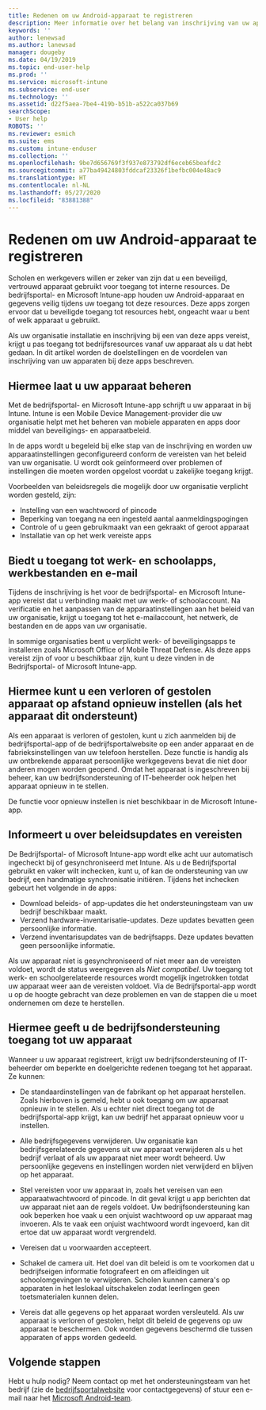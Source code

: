 ```yaml
---
title: Redenen om uw Android-apparaat te registreren
description: Meer informatie over het belang van inschrijving van uw apparaat bij Intune
keywords: ''
author: lenewsad
ms.author: lanewsad
manager: dougeby
ms.date: 04/19/2019
ms.topic: end-user-help
ms.prod: ''
ms.service: microsoft-intune
ms.subservice: end-user
ms.technology: ''
ms.assetid: d22f5aea-7be4-419b-b51b-a522ca037b69
searchScope:
- User help
ROBOTS: ''
ms.reviewer: esmich
ms.suite: ems
ms.custom: intune-enduser
ms.collection: ''
ms.openlocfilehash: 9be7d656769f3f937e873792df6eceb65beafdc2
ms.sourcegitcommit: a77ba49424803fddcaf23326f1befbc004e48ac9
ms.translationtype: HT
ms.contentlocale: nl-NL
ms.lasthandoff: 05/27/2020
ms.locfileid: "83881388"
---
```

# <a name="why-enroll-your-android-device"></a>Redenen om uw Android-apparaat te registreren  

Scholen en werkgevers willen er zeker van zijn dat u een beveiligd, vertrouwd apparaat gebruikt voor toegang tot interne resources. De bedrijfsportal- en Microsoft Intune-app houden uw Android-apparaat en gegevens veilig tijdens uw toegang tot deze resources. Deze apps zorgen ervoor dat u beveiligde toegang tot resources hebt, ongeacht waar u bent of welk apparaat u gebruikt. 

Als uw organisatie installatie en inschrijving bij een van deze apps vereist, krijgt u pas toegang tot bedrijfsresources vanaf uw apparaat als u dat hebt gedaan. In dit artikel worden de doelstellingen en de voordelen van inschrijving van uw apparaten bij deze apps beschreven.  

## <a name="gets-your-device-managed"></a>Hiermee laat u uw apparaat beheren  
 Met de bedrijfsportal- en Microsoft Intune-app schrijft u uw apparaat in bij Intune.  Intune is een Mobile Device Management-provider die uw organisatie helpt met het beheren van mobiele apparaten en apps door middel van beveiligings- en apparaatbeleid. 

In de apps wordt u begeleid bij elke stap van de inschrijving en worden uw apparaatinstellingen geconfigureerd conform de vereisten van het beleid van uw organisatie. U wordt ook geïnformeerd over problemen of instellingen die moeten worden opgelost voordat u zakelijke toegang krijgt.  

Voorbeelden van beleidsregels die mogelijk door uw organisatie verplicht worden gesteld, zijn:  
* Instelling van een wachtwoord of pincode
* Beperking van toegang na een ingesteld aantal aanmeldingspogingen
* Controle of u geen gebruikmaakt van een gekraakt of geroot apparaat
* Installatie van op het werk vereiste apps  

## <a name="gives-you-access-to-work-and-school-apps-work-files-and-email"></a>Biedt u toegang tot werk- en schoolapps, werkbestanden en e-mail  
Tijdens de inschrijving is het voor de bedrijfsportal- en Microsoft Intune-app vereist dat u verbinding maakt met uw werk- of schoolaccount.  Na verificatie en het aanpassen van de apparaatinstellingen aan het beleid van uw organisatie, krijgt u toegang tot het e-mailaccount, het netwerk, de bestanden en de apps van uw organisatie.  

In sommige organisaties bent u verplicht werk- of beveiligingsapps te installeren zoals Microsoft Office of Mobile Threat Defense. Als deze apps vereist zijn of voor u beschikbaar zijn, kunt u deze vinden in de Bedrijfsportal- of Microsoft Intune-app.

## <a name="lets-you-remotely-reset-a-lost-or-stolen-device-if-device-supports-it"></a>Hiermee kunt u een verloren of gestolen apparaat op afstand opnieuw instellen (als het apparaat dit ondersteunt)
Als een apparaat is verloren of gestolen, kunt u zich aanmelden bij de bedrijfsportal-app of de bedrijfsportalwebsite op een ander apparaat en de fabrieksinstellingen van uw telefoon herstellen. Deze functie is handig als uw ontbrekende apparaat persoonlijke werkgegevens bevat die niet door anderen mogen worden geopend. Omdat het apparaat is ingeschreven bij beheer, kan uw bedrijfsondersteuning of IT-beheerder ook helpen het apparaat opnieuw in te stellen.  

De functie voor opnieuw instellen is niet beschikbaar in de Microsoft Intune-app.  

## <a name="notifies-you-of-policy-updates-and-requirements"></a>Informeert u over beleidsupdates en vereisten
De Bedrijfsportal- of Microsoft Intune-app wordt elke acht uur automatisch ingecheckt bij of gesynchroniseerd met Intune. Als u de Bedrijfsportal gebruikt en vaker wilt inchecken, kunt u, of kan de ondersteuning van uw bedrijf, een handmatige synchronisatie initiëren. Tijdens het inchecken gebeurt het volgende in de apps:  

* Download beleids- of app-updates die het ondersteuningsteam van uw bedrijf beschikbaar maakt.  
* Verzend hardware-inventarisatie-updates. Deze updates bevatten geen persoonlijke informatie.  
* Verzend inventarisupdates van de bedrijfsapps. Deze updates bevatten geen persoonlijke informatie.  

Als uw apparaat niet is gesynchroniseerd of niet meer aan de vereisten voldoet, wordt de status weergegeven als *Niet compatibel*. Uw toegang tot werk- en schoolgerelateerde resources wordt mogelijk ingetrokken totdat uw apparaat weer aan de vereisten voldoet. Via de Bedrijfsportal-app wordt u op de hoogte gebracht van deze problemen en van de stappen die u moet ondernemen om deze te herstellen.  


## <a name="permits-company-support-access-to-your-device"></a>Hiermee geeft u de bedrijfsondersteuning toegang tot uw apparaat
Wanneer u uw apparaat registreert, krijgt uw bedrijfsondersteuning of IT-beheerder om beperkte en doelgerichte redenen toegang tot het apparaat. Ze kunnen:  

* De standaardinstellingen van de fabrikant op het apparaat herstellen. Zoals hierboven is gemeld, hebt u ook toegang om uw apparaat opnieuw in te stellen. Als u echter niet direct toegang tot de bedrijfsportal-app krijgt, kan uw bedrijf het apparaat opnieuw voor u instellen.  

* Alle bedrijfsgegevens verwijderen. Uw organisatie kan bedrijfsgerelateerde gegevens uit uw apparaat verwijderen als u het bedrijf verlaat of als uw apparaat niet meer wordt beheerd. Uw persoonlijke gegevens en instellingen worden niet verwijderd en blijven op het apparaat.  

* Stel vereisten voor uw apparaat in, zoals het vereisen van een apparaatwachtwoord of pincode. In dit geval krijgt u app berichten dat uw apparaat niet aan de regels voldoet. Uw bedrijfsondersteuning kan ook beperken hoe vaak u een onjuist wachtwoord op uw apparaat mag invoeren. Als te vaak een onjuist wachtwoord wordt ingevoerd, kan dit ertoe dat uw apparaat wordt vergrendeld.  

* Vereisen dat u voorwaarden accepteert.  

* Schakel de camera uit. Het doel van dit beleid is om te voorkomen dat u bedrijfseigen informatie fotografeert en om afleidingen uit schoolomgevingen te verwijderen. Scholen kunnen camera's op apparaten in het leslokaal uitschakelen zodat leerlingen geen toetsmaterialen kunnen delen.  

* Vereis dat alle gegevens op het apparaat worden versleuteld. Als uw apparaat is verloren of gestolen, helpt dit beleid de gegevens op uw apparaat te beschermen. Ook worden gegevens beschermd die tussen apparaten of apps worden gedeeld. 

## <a name="next-steps"></a>Volgende stappen  

Hebt u hulp nodig? Neem contact op met het ondersteuningsteam van het bedrijf (zie de [bedrijfsportalwebsite](https://go.microsoft.com/fwlink/?linkid=2010980) voor contactgegevens) of stuur een e-mail naar het <a href="mailto:wintunedroidfbk@microsoft.com?subject=I'm having trouble installing the Company Portal app on my Android device&body=Describe the issue you're experiencing here.">Microsoft Android-team</a>.
